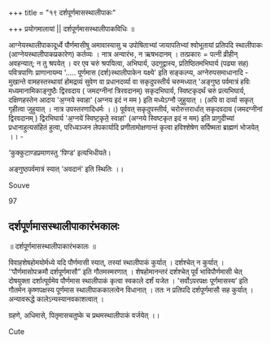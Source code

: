 +++
title = "१९ दर्शपूर्णमासस्थालीपाकः"

+++
प्रयोगमालायां || दर्शपूर्णमासस्थालीपाकविधिः ॥

आग्नेयस्थालीपाकादूर्ध्वे पौर्णमासीषु अमावास्यासु च उपोषिताभ्यां जायापतिभ्यां श्वोभूतायां प्रतिपदि स्थालीपाकः (आग्नेयस्थालीपाकप्रकारेण) कर्तव्यः । नात्र अन्वारंभः, न ऋषभदानम् । तत्प्रकारः = पत्नी व्रीहीन् अवहन्यात्; न तु श्रपयेत् । वर एव चरुं श्रपयित्वा, अभिघार्य, उदगुद्वास्य, प्रतिष्ठितमभिघार्य (पढ्या सह) पवित्रपाणिः प्राणानायम्य '..... पूर्णमास (दर्श)स्थालीपाकेन यक्ष्ये' इति सङ्कल्प्य, अग्नेरुपसमाधानादि - मुखान्ते वामहस्तस्थायां होमद्रव्यं सुवेण वा प्रधानदर्व्या वा सकृदुपस्तीर्य चरुमध्यात् 'अङ्गुष्ठ पर्वमात्रं हविः मध्यमानामिकाङ्गुष्ठैः द्विरवदाय ( जमदग्नीनां त्रिरवदानम्) सकृदभिघार्य, स्विष्टकृदर्थं चरुं प्रत्यभिघार्य, दक्षिणहस्तेन आदाय 'अ॒ग्नये स्वाहा' (अग्नय इदं न मम ) इति मध्येऽग्नौ जुहुयात् । (अपि वा दर्व्या सकृत् गृहीत्वा जुहुयात् । नात्र उपस्तरणादिधर्मः ।।) पूर्ववत् सकृदुपस्तीर्य, चरोरुत्तरार्धात् सकृदवदाय (जमदग्नीनां द्विरवदानम् ) द्विरभिघार्य 'अ॒ग्नये॑ स्विष्ट॒कृते॒ स्वाहा॑' (अग्नये स्विष्टकृत इदं न मम) इति प्रागुदीच्यां प्रधानाहुत्यसंहितं हुत्वा, परिध्यञ्जन लेपकार्यादि प्रणीतामोक्षणान्तं कृत्वा हविश्शेषेण सर्पिष्मता ब्राह्मणं भोजयेत् ।। -

‘कुक्कुटाण्डप्रमाणस्तु ‘पिण्ड’ इत्यभिधीयते।

अङ्गुष्ठपर्वमात्रं स्यात् ‘अवदानं’ इति स्थितिः ।।

Souve

97


## दर्शपूर्णमासस्थालीपाकारंभकालः
॥ दर्शपूर्णमासस्थालीपाकारंभकालः ॥ 

विवाहशेषहोमयोर्मध्ये यदि पौर्णमासी स्यात्, तस्यां स्थालीपाकं कुर्यात् । दर्शश्चेत् न कुर्यात् । ‘‘पौर्णमासोपक्रमौ दर्शपूर्णमासौ” इति गौतमस्मरणात् । शेषहोमानन्तरं दर्शश्चेत् पूर्वं भाविपौर्णमासी चेत् दोषयुक्ता दर्शात्पूर्वमेव पौर्णमास स्थालीपाकं कृत्वा स्वकाले दर्शं यजेत । 'सर्वोऽपरपक्षः पूर्णमासस्य’ इति गौतमेन कृष्णपक्षस्य पूर्णमास स्थालीपाककालत्वेन विधानात् । ततः न प्रतिपदि दर्शपूर्णमासौ सह कुर्यात् । अन्यावरूद्धे कालेऽन्यस्यानवकाशत्वात् ।

ग्रहणे, अधिमासे, पितृमासचतुष्के च प्रथमस्थालीपाकं वर्जयेत् ।।

Cute

